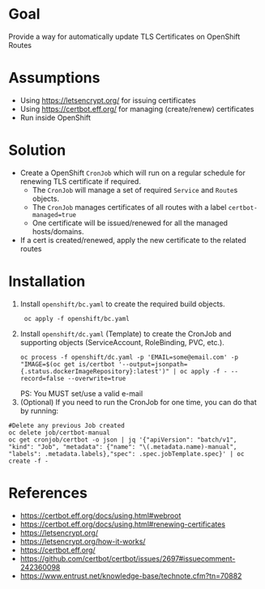 # Goal

Provide a way for automatically update TLS Certificates on OpenShift Routes

# Assumptions
- Using https://letsencrypt.org/ for issuing certificates
- Using https://certbot.eff.org/ for managing (create/renew) certificates
- Run inside OpenShift

# Solution

- Create a OpenShift `CronJob` which will run on a regular schedule for renewing TLS certificate if required.
    - The `CronJob` will manage a set of required `Service` and `Route`s objects.
    - The `CronJob` manages certificates of all routes with a label `certbot-managed=true`
    - One certificate will be issued/renewed for all the managed hosts/domains.
- If a cert is created/renewed, apply the new certificate to the related routes

# Installation
1. Install `openshift/bc.yaml` to create the required build objects.
   ```
    oc apply -f openshift/bc.yaml
    ```
1. Install `openshift/dc.yaml` (Template) to create the CronJob and supporting objects (ServiceAccount, RoleBinding, PVC, etc.).
    ```
    oc process -f openshift/dc.yaml -p 'EMAIL=some@email.com' -p "IMAGE=$(oc get is/certbot '--output=jsonpath={.status.dockerImageRepository}:latest')" | oc apply -f - --record=false --overwrite=true
    ```
    PS: You MUST set/use a valid e-mail
1. (Optional) If you need to run the CronJob for one time, you can do that by running:
  ```
  #Delete any previous Job created
  oc delete job/certbot-manual
  oc get cronjob/certbot -o json | jq '{"apiVersion": "batch/v1", "kind": "Job", "metadata": {"name": "\(.metadata.name)-manual", "labels": .metadata.labels},"spec": .spec.jobTemplate.spec}' | oc create -f -
  ```

# References
- https://certbot.eff.org/docs/using.html#webroot
- https://certbot.eff.org/docs/using.html#renewing-certificates
- https://letsencrypt.org/
- https://letsencrypt.org/how-it-works/
- https://certbot.eff.org/
- https://github.com/certbot/certbot/issues/2697#issuecomment-242360098
- https://www.entrust.net/knowledge-base/technote.cfm?tn=70882
